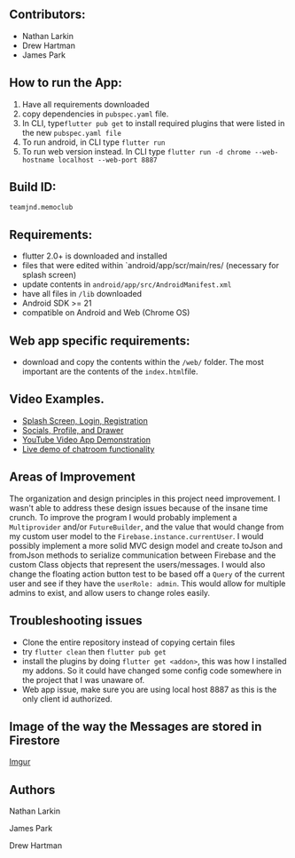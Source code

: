 

## Contributors:

* Nathan Larkin
* Drew Hartman
* James Park

## How to run the App:

1. Have all requirements downloaded
2. copy dependencies in `pubspec.yaml` file.
3. In CLI, type`flutter pub get` to install required plugins that were listed in the new `pubspec.yaml file`
4. To run android, in CLI type `flutter run`
5. To run web version instead. In CLI type `flutter run -d chrome --web-hostname localhost --web-port 8887`

## Build ID: 

`teamjnd.memoclub`

## Requirements:

* flutter 2.0+ is downloaded and installed
* files that were edited within `android/app/scr/main/res/  (necessary for splash screen)
* update contents in `android/app/src/AndroidManifest.xml`
* have all files in `/lib` downloaded
* Android SDK >= 21
* compatible on Android and Web (Chrome OS)

## Web app specific requirements:

* download and copy the contents within the `/web/` folder. The most important are the contents of the `index.html`file.


## Video Examples.

* [Splash Screen, Login, Registration](https://youtu.be/trdU3mPxiNU)
* [Socials, Profile, and Drawer](https://youtu.be/voPbMGEkBeU)
* [YouTube Video App Demonstration](https://www.youtube.com/watch?v=BA7VXg5wNgA)
* [Live demo of chatroom functionality](https://www.youtube.com/watch?v=_0hg9_O74EE)

## Areas of Improvement

The organization and design principles in this project need improvement. I wasn't able to address these design issues because of the insane time crunch. To improve the program I would probably implement a `Multiprovider` and/or `FutureBuilder`, and the value that would change from my custom user model to the `Firebase.instance.currentUser`. I would possibly implement a more solid MVC design model and create toJson and fromJson methods to serialize communication between Firebase and the custom Class objects that represent the users/messages. I would also change the floating action button test to be based off a `Query` of the current user and see if they have the `userRole: admin`. This would allow for multiple admins to exist, and allow users to change roles easily.

## Troubleshooting issues

* Clone the entire repository instead of copying certain files
* try `flutter clean` then `flutter pub get`
* install the plugins by doing `flutter get <addon>`, this was how I installed my addons. So it could have changed some config code somewhere in the project that I was unaware of.
* Web app issue, make sure you are using local host 8887 as this is the only client id authorized.

## Image of the way the Messages are stored in Firestore

[Imgur](https://i.imgur.com/gYHvjL4.png)

## Authors

Nathan Larkin

James Park

Drew Hartman
